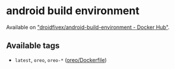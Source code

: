 android build environment
===
Available on ["droidfivex/android-build-environment - Docker Hub"](https://hub.docker.com/r/droidfivex/android-build-environment/).

Available tags
---
* `latest`, `oreo`, `oreo-*` ([oreo/Dockerfile](oreo/Dockerfile))

